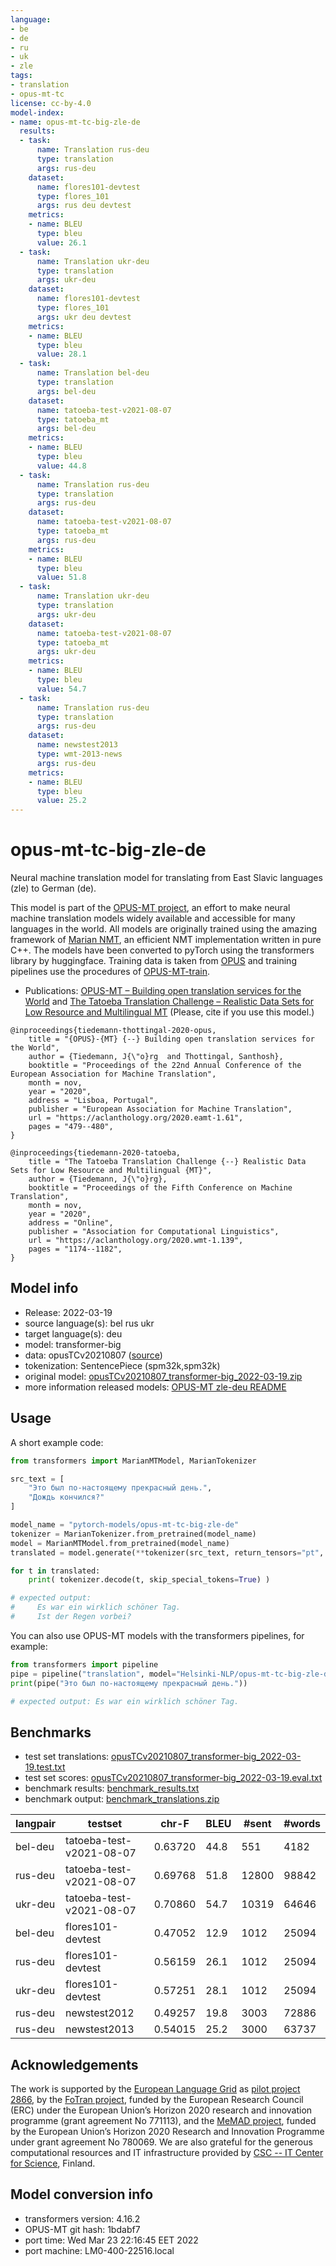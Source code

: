 ```yaml
---
language:
- be
- de
- ru
- uk
- zle
tags:
- translation
- opus-mt-tc
license: cc-by-4.0
model-index:
- name: opus-mt-tc-big-zle-de
  results:
  - task:
      name: Translation rus-deu
      type: translation
      args: rus-deu
    dataset:
      name: flores101-devtest
      type: flores_101
      args: rus deu devtest
    metrics:
    - name: BLEU
      type: bleu
      value: 26.1
  - task:
      name: Translation ukr-deu
      type: translation
      args: ukr-deu
    dataset:
      name: flores101-devtest
      type: flores_101
      args: ukr deu devtest
    metrics:
    - name: BLEU
      type: bleu
      value: 28.1
  - task:
      name: Translation bel-deu
      type: translation
      args: bel-deu
    dataset:
      name: tatoeba-test-v2021-08-07
      type: tatoeba_mt
      args: bel-deu
    metrics:
    - name: BLEU
      type: bleu
      value: 44.8
  - task:
      name: Translation rus-deu
      type: translation
      args: rus-deu
    dataset:
      name: tatoeba-test-v2021-08-07
      type: tatoeba_mt
      args: rus-deu
    metrics:
    - name: BLEU
      type: bleu
      value: 51.8
  - task:
      name: Translation ukr-deu
      type: translation
      args: ukr-deu
    dataset:
      name: tatoeba-test-v2021-08-07
      type: tatoeba_mt
      args: ukr-deu
    metrics:
    - name: BLEU
      type: bleu
      value: 54.7
  - task:
      name: Translation rus-deu
      type: translation
      args: rus-deu
    dataset:
      name: newstest2013
      type: wmt-2013-news
      args: rus-deu
    metrics:
    - name: BLEU
      type: bleu
      value: 25.2
---
```

# opus-mt-tc-big-zle-de

Neural machine translation model for translating from East Slavic languages (zle) to German (de).

This model is part of the [OPUS-MT project](https://github.com/Helsinki-NLP/Opus-MT), an effort to make neural machine translation models widely available and accessible for many languages in the world. All models are originally trained using the amazing framework of [Marian NMT](https://marian-nmt.github.io/), an efficient NMT implementation written in pure C++. The models have been converted to pyTorch using the transformers library by huggingface. Training data is taken from [OPUS](https://opus.nlpl.eu/) and training pipelines use the procedures of [OPUS-MT-train](https://github.com/Helsinki-NLP/Opus-MT-train).

* Publications: [OPUS-MT – Building open translation services for the World](https://aclanthology.org/2020.eamt-1.61/) and [The Tatoeba Translation Challenge – Realistic Data Sets for Low Resource and Multilingual MT](https://aclanthology.org/2020.wmt-1.139/) (Please, cite if you use this model.)

```
@inproceedings{tiedemann-thottingal-2020-opus,
    title = "{OPUS}-{MT} {--} Building open translation services for the World",
    author = {Tiedemann, J{\"o}rg  and Thottingal, Santhosh},
    booktitle = "Proceedings of the 22nd Annual Conference of the European Association for Machine Translation",
    month = nov,
    year = "2020",
    address = "Lisboa, Portugal",
    publisher = "European Association for Machine Translation",
    url = "https://aclanthology.org/2020.eamt-1.61",
    pages = "479--480",
}

@inproceedings{tiedemann-2020-tatoeba,
    title = "The Tatoeba Translation Challenge {--} Realistic Data Sets for Low Resource and Multilingual {MT}",
    author = {Tiedemann, J{\"o}rg},
    booktitle = "Proceedings of the Fifth Conference on Machine Translation",
    month = nov,
    year = "2020",
    address = "Online",
    publisher = "Association for Computational Linguistics",
    url = "https://aclanthology.org/2020.wmt-1.139",
    pages = "1174--1182",
}
```

## Model info

* Release: 2022-03-19
* source language(s): bel rus ukr
* target language(s): deu
* model: transformer-big
* data: opusTCv20210807 ([source](https://github.com/Helsinki-NLP/Tatoeba-Challenge))
* tokenization: SentencePiece (spm32k,spm32k)
* original model: [opusTCv20210807_transformer-big_2022-03-19.zip](https://object.pouta.csc.fi/Tatoeba-MT-models/zle-deu/opusTCv20210807_transformer-big_2022-03-19.zip)
* more information released models: [OPUS-MT zle-deu README](https://github.com/Helsinki-NLP/Tatoeba-Challenge/tree/master/models/zle-deu/README.md)

## Usage

A short example code:

```python
from transformers import MarianMTModel, MarianTokenizer

src_text = [
    "Это был по-настоящему прекрасный день.",
    "Дождь кончился?"
]

model_name = "pytorch-models/opus-mt-tc-big-zle-de"
tokenizer = MarianTokenizer.from_pretrained(model_name)
model = MarianMTModel.from_pretrained(model_name)
translated = model.generate(**tokenizer(src_text, return_tensors="pt", padding=True))

for t in translated:
    print( tokenizer.decode(t, skip_special_tokens=True) )

# expected output:
#     Es war ein wirklich schöner Tag.
#     Ist der Regen vorbei?
```

You can also use OPUS-MT models with the transformers pipelines, for example:

```python
from transformers import pipeline
pipe = pipeline("translation", model="Helsinki-NLP/opus-mt-tc-big-zle-de")
print(pipe("Это был по-настоящему прекрасный день."))

# expected output: Es war ein wirklich schöner Tag.
```

## Benchmarks

* test set translations: [opusTCv20210807_transformer-big_2022-03-19.test.txt](https://object.pouta.csc.fi/Tatoeba-MT-models/zle-deu/opusTCv20210807_transformer-big_2022-03-19.test.txt)
* test set scores: [opusTCv20210807_transformer-big_2022-03-19.eval.txt](https://object.pouta.csc.fi/Tatoeba-MT-models/zle-deu/opusTCv20210807_transformer-big_2022-03-19.eval.txt)
* benchmark results: [benchmark_results.txt](benchmark_results.txt)
* benchmark output: [benchmark_translations.zip](benchmark_translations.zip)

| langpair | testset | chr-F | BLEU  | #sent | #words |
|----------|---------|-------|-------|-------|--------|
| bel-deu | tatoeba-test-v2021-08-07 | 0.63720 | 44.8 | 551 | 4182 |
| rus-deu | tatoeba-test-v2021-08-07 | 0.69768 | 51.8 | 12800 | 98842 |
| ukr-deu | tatoeba-test-v2021-08-07 | 0.70860 | 54.7 | 10319 | 64646 |
| bel-deu | flores101-devtest | 0.47052 | 12.9 | 1012 | 25094 |
| rus-deu | flores101-devtest | 0.56159 | 26.1 | 1012 | 25094 |
| ukr-deu | flores101-devtest | 0.57251 | 28.1 | 1012 | 25094 |
| rus-deu | newstest2012 | 0.49257 | 19.8 | 3003 | 72886 |
| rus-deu | newstest2013 | 0.54015 | 25.2 | 3000 | 63737 |

## Acknowledgements

The work is supported by the [European Language Grid](https://www.european-language-grid.eu/) as [pilot project 2866](https://live.european-language-grid.eu/catalogue/#/resource/projects/2866), by the [FoTran project](https://www.helsinki.fi/en/researchgroups/natural-language-understanding-with-cross-lingual-grounding), funded by the European Research Council (ERC) under the European Union’s Horizon 2020 research and innovation programme (grant agreement No 771113), and the [MeMAD project](https://memad.eu/), funded by the European Union’s Horizon 2020 Research and Innovation Programme under grant agreement No 780069. We are also grateful for the generous computational resources and IT infrastructure provided by [CSC -- IT Center for Science](https://www.csc.fi/), Finland.

## Model conversion info

* transformers version: 4.16.2
* OPUS-MT git hash: 1bdabf7
* port time: Wed Mar 23 22:16:45 EET 2022
* port machine: LM0-400-22516.local
